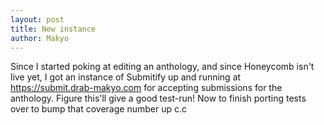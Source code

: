 ```yaml
---
layout: post
title: New instance
author: Makyo
---
```


Since I started poking at editing an anthology, and since Honeycomb isn't live yet, I got an instance of Submitify up and running at <https://submit.drab-makyo.com> for accepting submissions for the anthology.  Figure this'll give a good test-run!  Now to finish porting tests over to bump that coverage number up c.c
